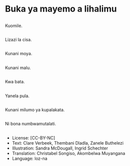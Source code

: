 # Buka ya mayemo a lihalimu

##
Kuomile.

##
Lizazi la cisa.

##
Kunani moya.

##
Kunani malu.

##
Kwa bata.

##
Yanela pula.

##
Kunani milumo ya kupalakata.

##
Ni bona numbwamutalati.

##
* License: [CC-BY-NC]
* Text: Clare Verbeek, Thembani Dladla, Zanele Buthelezi
* Illustration: Sandra McDougall, Ingrid Schechter
* Translation: Christabel Songiso, Akombelwa Muyangana
* Language: loz-na
